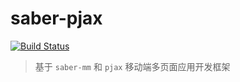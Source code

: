 saber-pjax
========

[![Build Status](https://travis-ci.org/ecomfe/saber-pjax.svg?branch=master)](https://travis-ci.org/ecomfe/saber-pjax) 

>  基于 `saber-mm` 和 `pjax` 移动端多页面应用开发框架

